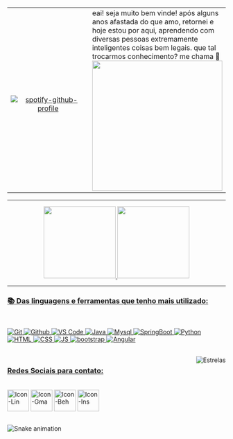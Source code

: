 <h1 align="center"></h1>
<!--
**r4skaren/r4skaren** is a ✨ _special_ ✨ repository because its `README.md` (this file) appears on your GitHub profile
--->
<table>
  <tr>
    <td align="center" width="500" >
     <br>

  [![spotify-github-profile](https://spotify-github-profile.vercel.app/api/view?uid=ty7nv1jzmxwkphl04vofeo7l8&cover_image=true&theme=default)](https://open.spotify.com/user/ty7nv1jzmxwkphl04vofeo7l8)
  </sub>
      </a>
    </td>
    <td>
    eai! seja muito bem vinde! após alguns anos afastada do que amo, retornei e hoje estou por aqui, aprendendo com diversas pessoas extremamente inteligentes coisas bem legais. que tal trocarmos conhecimento? me chama 🌻
        <img align= "center" height="300" width="300" src="https://c.tenor.com/OlSbiDtRYE0AAAAi/plants-plant.gif">
    </td>
</table>
<p>

<hr size="3">

<!------------------------------------------------------------------------------------------------------------------------------------------------------------------------------>
 
<p align="center">
   <a href="https://github.com/r4skaren">
    <img height="166em" src="https://github-readme-stats.vercel.app/api/top-langs/?username=r4skaren&layout=compact&langs_count=7&theme=dark&title_color=4b7457&border_color=4b7457&bg_color=000000"/> 
    <img height="166em" src="https://github-readme-stats.vercel.app/api?username=r4skaren&show_icons=true&theme=dark&title_color=4b7457&border_color=4b7457&bg_color=000000&include_all_commits=true&count_private=true"/>
   <br>
      </p>
    <hr size="3">
  
 
<!------------------------------------------------------------------------------------------------------------------------------------------------------------------------------>
  <div style="display: inline_block">
    <h3 align="left"> 📚 Das linguagens e ferramentas que tenho mais utilizado:</h3>
   <br>
   
  ![Git](https://img.shields.io/badge/-Git-black?style=flat-square&logo=Git)
  ![Github](https://img.shields.io/badge/-GitHub-black?style=flat-square&logo=Github)
  ![VS Code](https://img.shields.io/badge/-VS%20Code-black?style=flat-square&logo=visual-studio-code)
  ![Java](https://img.shields.io/badge/Java-black?style=flat-square&logo=java&logoColor=blue)
  ![Mysql](https://img.shields.io/badge/MySQL-black?style=flat-square&logo=mysql&logoColor=blue)
  ![SpringBoot](https://img.shields.io/badge/-SpringBoot-black?style=flat-square&logo=spring)
  ![Python](https://img.shields.io/badge/-Python-black?style=flat-square&logo=Python)
 ![HTML](https://img.shields.io/badge/-HTML5-black?style=flat-square&logo=html5)
 ![CSS](https://img.shields.io/badge/-CSS3-black?style=flat-square&logo=css3)
 ![JS](https://img.shields.io/badge/-JavaScript-black?style=flat-square&logo=javascript)
 ![bootstrap](https://img.shields.io/badge/-BootStrap-black?style=flat-square&logo=bootstrap)
 ![Angular](https://img.shields.io/badge/-Angular-black?style=flat-square&logo=angular&logoColor=pink)

<br>
<!------------------------------------------------------------------------------------------------------------------------------------------------------------------------------>

  <img align="right" alt="Estrelas" src="https://belezablackpower.files.wordpress.com/2017/02/tumblr_oitwz7a5vn1ue248wo4_400.gif?w=376&h=156">

 
 
<div> 
<!------------------------------------------------------------------------------------------------------------------------------------------------------------------------------>
 <h3 align="left">Redes Sociais para contato:</h3>
 
 <br>
  <a href="https://www.linkedin.com/in/karen-r-o" target="_blank"> <img align="center" alt="Icon-Lin" height="50" width="50" src="https://cdn-icons-png.flaticon.com/512/216/216570.png"target="_blank"></a>
 <a href = "mailto:karenrodrigues20120@gmail.com"><img align="center" alt="Icon-Gma" height="50" width="50" src="https://cdn-icons-png.flaticon.com/512/304/304082.png" target="_blank"></a>
  <a href="https://www.behance.net/r_skaren" target="_blank"> <img align="center" alt="Icon-Beh" height="50" width="50" src="https://cdn-icons-png.flaticon.com/512/216/216558.png"target="_blank"></a>
  <a href="https://instagram.com/r_skaren" target="_blank"><img align="center" alt="Icon-Ins" height="50" width="50" src="https://cdn-icons-png.flaticon.com/512/216/216568.png" target="_blank"></a>
<br>
 <br>
</div>
  
![Snake animation](https://github.com/r4skaren/r4skaren/blob/output/github-contribution-grid-snake.svg)
